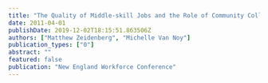 ```yaml
---
title: "The Quality of Middle-skill Jobs and the Role of Community Colleges"
date: 2011-04-01
publishDate: 2019-12-02T18:15:51.863506Z
authors: ["Matthew Zeidenberg", "Michelle Van Noy"]
publication_types: ["0"]
abstract: ""
featured: false
publication: "New England Workforce Conference"
---
```



